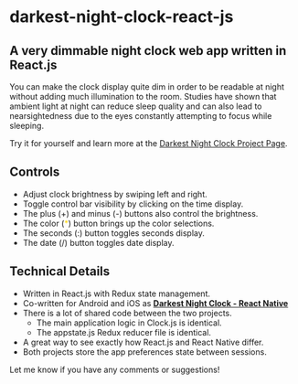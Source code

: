 # darkest-night-clock-react-js

## A very dimmable night clock web app written in React.js

You can make the clock display quite dim in order to be readable
at night without adding much illumination to the room.
Studies have shown that ambient light at night can reduce
sleep quality and can also lead to nearsightedness due to
the eyes constantly attempting to focus while sleeping.

Try it for yourself and learn more at the
[Darkest Night Clock Project Page](https://johngorman.io/darkest-night-clock/).

## Controls

- Adjust clock brightness by swiping left and right.
- Toggle control bar visibility by clicking on the time display.
- The plus (+) and minus (-) buttons also control the brightness.
- The color (<span style="color: gold">*</span>) button
  brings up the color selections.
- The seconds (:) button toggles seconds display.
- The date (/) button toggles date display.

## Technical Details

- Written in React.js with Redux state management.
- Co-written for Android and iOS as
  __[Darkest Night Clock - React Native](https://github.com/jgorman/darkest-night-clock-react-native)__
- There is a lot of shared code between the two projects.
  - The main application logic in Clock.js is identical.
  - The appstate.js Redux reducer file is identical.
- A great way to see exactly how React.js and React Native differ.
- Both projects store the app preferences state between sessions.

Let me know if you have any comments or suggestions!
